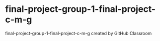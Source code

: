 # final-project-group-1-final-project-c-m-g
final-project-group-1-final-project-c-m-g created by GitHub Classroom
